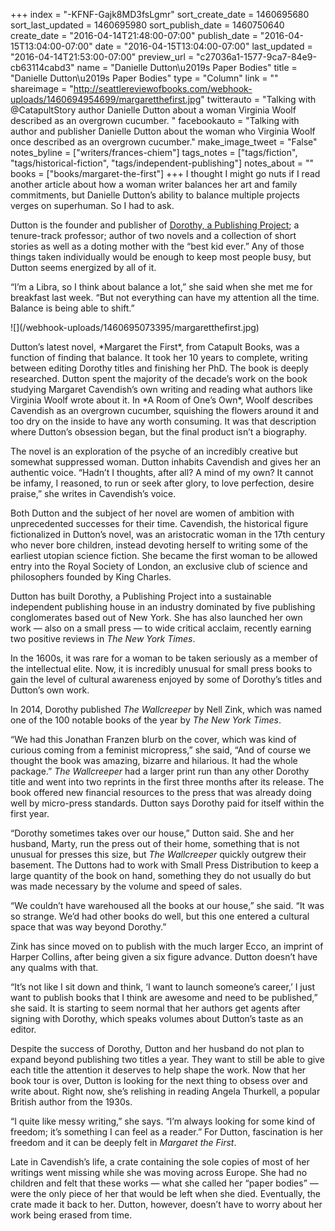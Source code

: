 +++
index = "-KFNF-Gajk8MD3fsLgmr"
sort_create_date = 1460695680
sort_last_updated = 1460695980
sort_publish_date = 1460750640
create_date = "2016-04-14T21:48:00-07:00"
publish_date = "2016-04-15T13:04:00-07:00"
date = "2016-04-15T13:04:00-07:00"
last_updated = "2016-04-14T21:53:00-07:00"
preview_url = "c27036a1-1577-9ca7-84e9-cb63114cabd3"
name = "Danielle Dutton\u2019s Paper Bodies"
title = "Danielle Dutton\u2019s Paper Bodies"
type = "Column"
link = ""
shareimage = "http://seattlereviewofbooks.com/webhook-uploads/1460694954699/margaretthefirst.jpg"
twitterauto = "Talking with @CatapultStory author Danielle Dutton about a woman Virginia Woolf described as an overgrown cucumber. "
facebookauto = "Talking with author and publisher Danielle Dutton about the woman who Virginia Woolf once described as an overgrown cucumber."
make_image_tweet = "False"
notes_byline = ["writers/frances-chiem"]
tags_notes = ["tags/fiction", "tags/historical-fiction", "tags/independent-publishing"]
notes_about = ""
books = ["books/margaret-the-first"]
+++
I thought I might go nuts if I read another article about how a woman writer balances her art and family commitments, but Danielle Dutton’s ability to balance multiple projects verges on superhuman. So I had to ask.

Dutton is the founder and publisher of [Dorothy, a Publishing Project](http://dorothyproject.com/); a tenure-track professor; author of two novels and a collection of short stories as well as a doting mother with the “best kid ever.” Any of those things taken individually would be enough to keep most people busy, but Dutton seems energized by all of it.

“I’m a Libra, so I think about balance a lot,” she said when she met me for breakfast last week. “But not everything can have my attention all the time. Balance is being able to shift.”

<p class="image-left">![](/webhook-uploads/1460695073395/margaretthefirst.jpg)</p>Dutton’s latest novel, *Margaret the First*, from Catapult Books, was a function of finding that balance. It took her 10 years to complete, writing between editing Dorothy titles and finishing her PhD. The book is deeply researched. Dutton spent the majority of the decade’s work on the book studying Margaret Cavendish’s own writing and reading what authors like Virginia Woolf wrote about it. In *A Room of One’s Own*, Woolf describes Cavendish as an overgrown cucumber, squishing the flowers around it and too dry on the inside to have any worth consuming. It was that description where Dutton’s obsession began, but the final product isn’t a biography. 

The novel is an exploration of the psyche of an incredibly creative but somewhat suppressed woman. Dutton inhabits Cavendish and gives her an authentic voice. “Hadn’t I thoughts, after all? A mind of my own? It cannot be infamy, I reasoned, to run or seek after glory, to love perfection, desire praise,” she writes in Cavendish’s voice.

Both Dutton and the subject of her novel are women of ambition with unprecedented successes for their time. Cavendish, the historical figure fictionalized in Dutton’s novel, was an aristocratic woman in the 17th century who never bore children, instead devoting herself to writing some of the earliest utopian science fiction. She became the first woman to be allowed entry into the Royal Society of London, an exclusive club of science and philosophers founded by King Charles.

Dutton has built Dorothy, a Publishing Project into a sustainable independent publishing house in an industry dominated by five publishing conglomerates based out of New York. She has also launched her own work — also on a small press — to wide critical acclaim, recently earning two positive reviews in *The New York Times*.

In the 1600s, it was rare for a woman to be taken seriously as a member of the intellectual elite. Now, it is incredibly unusual for small press books to gain the level of cultural awareness enjoyed by some of Dorothy’s titles and Dutton’s own work.

In 2014, Dorothy published *The Wallcreeper* by Nell Zink, which was named one of the 100 notable books of the year by *The New York Times*.

“We had this Jonathan Franzen blurb on the cover, which was kind of curious coming from a feminist micropress,” she said, “And of course we thought the book was amazing, bizarre and hilarious. It had the whole package.” *The Wallcreeper* had a larger print run than any other Dorothy title and went into two reprints in the first three months after its release. The book offered new financial resources to the press that was already doing well by micro-press standards. Dutton says Dorothy paid for itself within the first year.

“Dorothy sometimes takes over our house,” Dutton said. She and her husband, Marty, run the press out of their home, something that is not unusual for presses this size, but *The Wallcreeper* quickly outgrew their basement. The Duttons had to work with Small Press Distribution to keep a large quantity of the book on hand, something they do not usually do but was made necessary by the volume and speed of sales. 

“We couldn’t have warehoused all the books at our house,” she said. “It was so strange. We’d had other books do well, but this one entered a cultural space that was way beyond Dorothy.”

Zink has since moved on to publish with the much larger Ecco, an imprint of Harper Collins, after being given a six figure advance. Dutton doesn’t have any qualms with that.

“It’s not like I sit down and think, ‘I want to launch someone’s career,’ I just want to publish books that I think are awesome and need to be published,” she said. It is starting to seem normal that her authors get agents after signing with Dorothy, which speaks volumes about Dutton’s taste as an editor.

Despite the success of Dorothy, Dutton and her husband do not plan to expand beyond publishing two titles a year. They want to still be able to give each title the attention it deserves to help shape the work. Now that her book tour is over, Dutton is looking for the next thing to obsess over and write about. Right now, she’s relishing in reading Angela Thurkell, a popular British author from the 1930s.

“I quite like messy writing,” she says. “I’m always looking for some kind of freedom; it’s something I can feel as a reader.” For Dutton, fascination is her freedom and it can be deeply felt in *Margaret the First*. 

Late in Cavendish’s life, a crate containing the sole copies of most of her writings went missing while she was moving across Europe. She had no children and felt that these works — what she called her “paper bodies” — were the only piece of her that would be left when she died. Eventually, the crate made it back to her. Dutton, however, doesn’t have to worry about her work being erased from time. 
